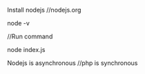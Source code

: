 Install nodejs
//nodejs.org

node -v

//Run command

node index.js


Nodejs is asynchronous
//php is synchronous